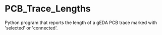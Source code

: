 # PCB_Trace_Lengths
Python program that reports the length of a gEDA PCB trace marked with 'selected' or 'connected'.
